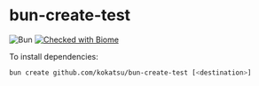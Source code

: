 # bun-create-test

![Bun](https://img.shields.io/badge/Bun-%23000000.svg?style=flat&logo=bun&logoColor=white)
[![Checked with Biome](https://img.shields.io/badge/Checked_with-Biome-60a5fa?style=flat&logo=biome)](https://biomejs.dev)

To install dependencies:

```bash
bun create github.com/kokatsu/bun-create-test [<destination>]
```
